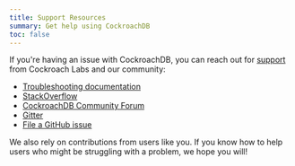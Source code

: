 ```yaml
---
title: Support Resources
summary: Get help using CockroachDB
toc: false
---
```


If you're having an issue with CockroachDB, you can reach out for [support](https://www.cockroachlabs.com/docs/stable/training/how-to-get-support.html) from Cockroach Labs and our community:

- [Troubleshooting documentation](troubleshooting-overview.html)
- [StackOverflow](http://stackoverflow.com/questions/tagged/cockroachdb)
- [CockroachDB Community Forum](https://forum.cockroachlabs.com)
- [Gitter](https://gitter.im/cockroachdb/cockroach)
- [File a GitHub issue](file-an-issue.html)

We also rely on contributions from users like you. If you know how to help users who might be struggling with a problem, we hope you will!
